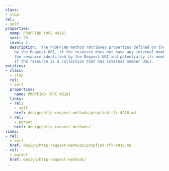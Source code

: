 ```yaml
---
class:
- stop
rel:
- self
properties:
  name: PROPFIND (RFC 4918)
  sort: 26
  level: 2
  description: 'The PROPFIND method retrieves properties defined on the resource identified
    by the Request-URI, if the resource does not have any internal members, or on
    the resource identified by the Request-URI and potentially its member resources,
    if the resource is a collection that has internal member URLs. '
entities:
- class:
  - stop
  rel:
  - self
  properties:
    name: PROPFIND (RFC 4918)
  links:
  - rel:
    - self
    href: design/http-request-methods/propfind-rfc-4918.md
  - rel:
    - parent
    href: design/http-request-methods/
links:
- rel:
  - self
  href: design/http-request-methods/propfind-rfc-4918.md
- rel:
  - parent
  href: design/http-request-methods/
...
```

